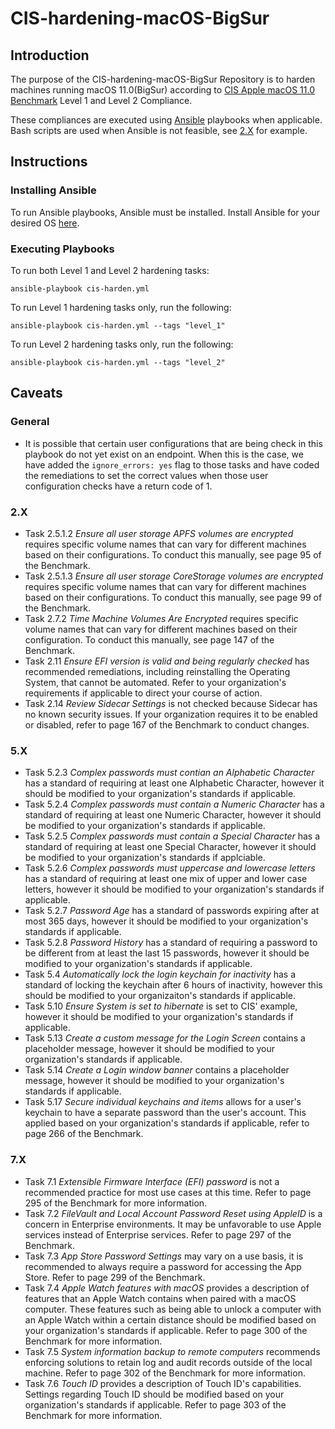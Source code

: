 # CIS-hardening-macOS-BigSur
## Introduction 
The purpose of the CIS-hardening-macOS-BigSur Repository is to harden machines running macOS 11.0(BigSur) according to [CIS Apple macOS 11.0 Benchmark](https://learn.cisecurity.org/benchmarks) Level 1 and Level 2 Compliance. 

These compliances are executed using [Ansible](https://www.ansible.com/) playbooks when applicable. Bash scripts are used when Ansible is not feasible, see [2.X](https://github.com/samtekinc/CIS-hardening-macOS-BigSur/tree/main/bash/2.X/tasks) for example.

## Instructions
### Installing Ansible 
To run Ansible playbooks, Ansible must be installed. Install Ansible for your desired OS [here](https://docs.ansible.com/ansible/latest/installation_guide/intro_installation.html#).

### Executing Playbooks 
To run both Level 1 and Level 2 hardening tasks:

`ansible-playbook cis-harden.yml`

To run Level 1 hardening tasks only, run the following:

`ansible-playbook cis-harden.yml --tags "level_1"`

To run Level 2 hardening tasks only, run the following:

`ansible-playbook cis-harden.yml --tags "level_2"`

## Caveats 

### General
- It is possible that certain user configurations that are being check in this playbook do not yet exist on an endpoint. When this is the case, we have added the `ignore_errors: yes` flag to those tasks and have coded the remediations to set the correct values when those user configuration checks have a return code of 1.

### 2.X
- Task 2.5.1.2 _Ensure all user storage APFS volumes are encrypted_ requires specific volume names that can vary for different machines based on their configurations. To conduct this manually, see page 95 of the Benchmark. 
- Task 2.5.1.3 _Ensure all user storage CoreStorage volumes are encrypted_ requires specific volume names that can vary for different machines based on their configurations. To conduct this manually, see page 99 of the Benchmark. 
- Task 2.7.2 _Time Machine Volumes Are Encrypted_ requires specific volume names that can vary for different machines based on their configuration. To conduct this manually, see page 147 of the Benchmark. 
- Task 2.11 _Ensure EFI version is valid and being regularly checked_ has recommended remediations, including reinstalling the Operating System, that cannot be automated. Refer to your organization's requirements if applicable to direct your course of action. 
- Task 2.14 _Review Sidecar Settings_ is not checked because Sidecar has no known security issues. If your organization requires it to be enabled or disabled, refer to page 167 of the Benchmark to conduct changes. 
### 5.X
- Task 5.2.3 _Complex passwords must contian an Alphabetic Character_ has a standard of requiring at least one Alphabetic Character, however it should be modified to your organization's standards if applicable. 
- Task 5.2.4 _Complex passwords must contain a Numeric Character_ has a standard of requiring at least one Numeric Character, however it should be modified to your organization's standards if applicable. 
- Task 5.2.5 _Complex passwords must contain a Special Character_ has a standard of requiring at least one Special Character, however it should be modified to your organization's standards if applciable. 
- Task 5.2.6 _Complex passwords must uppercase and lowercase letters_ has a standard of requiring at least one mix of upper and lower case letters, however it should be modified to your organization's standards if applicable. 
- Task 5.2.7 _Password Age_ has a standard of passwords expiring after at most 365 days, however it should be modified to your organization's standards if applicable.
- Task 5.2.8 _Password History_ has a standard of requiring a password to be different from at least the last 15 passwords, however it should be modified to your organization's standards if applicable. 
- Task 5.4 _Automatically lock the login keychain for inactivity_ has a standard of locking the keychain after 6 hours of inactivity, however this should be modified to your organizaiton's standards if applicable. 
- Task 5.10 _Ensure System is set to hibernate_ is set to CIS' example, however it should be modified to your organization's standards if applicable. 
- Task 5.13 _Create a custom message for the Login Screen_ contains a placeholder message, however it should be modified to your organization's standards if applicable. 
- Task 5.14 _Create a Login window banner_ contains a placeholder message, however it should be modified to your organization's standards if applicable. 
- Task 5.17 _Secure individual keychains and items_ allows for a user's keychain to have a separate password than the user's account. This applied based on your organization's standards if applicable, refer to page 266 of the Benchmark. 
### 7.X
- Task 7.1 _Extensible Firmware Interface (EFI) password_ is not a recommended practice for most use cases at this time. Refer to page 295 of the Benchmark for more information.
- Task 7.2 _FileVault and Local Account Password Reset using AppleID_ is a concern in Enterprise environments. It may be unfavorable to use Apple services instead of Enterprise services. Refer to page 297 of the Benchmark. 
- Task 7.3 _App Store Password Settings_ may vary on a use basis, it is recommended to always require a password for accessing the App Store. Refer to page 299 of the Benchmark.
- Task 7.4 _Apple Watch features with macOS_ provides a description of features that an Apple Watch contains when paired with a macOS computer. These features such as being able to unlock a computer with an Apple Watch within a certain distance should be modified based on your organization's standards if applicable. Refer to page 300 of the Benchmark for more information. 
- Task 7.5 _System information backup to remote computers_ recommends enforcing solutions to retain log and audit records outside of the local machine. Refer to page 302 of the Benchmark for more information. 
- Task 7.6 _Touch ID_ provides a description of Touch ID's capabilities. Settings regarding Touch ID should be modified based on your organization's standards if applicable. Refer to page 303 of the Benchmark for more information. 
